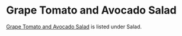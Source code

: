 # Grape Tomato and Avocado Salad

[Grape Tomato and Avocado Salad](../salad/tomatoAvocado.md) is listed under Salad.
